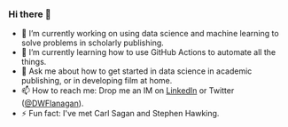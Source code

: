 ### Hi there 👋

- 🔭 I’m currently working on using data science and machine learning to solve problems in scholarly publishing.
- 🌱 I’m currently learning how to use GitHub Actions to automate all the things.
- 💬 Ask me about how to get started in data science in academic publishing, or in developing film at home.
- 📫 How to reach me: Drop me an IM on [LinkedIn](https://www.linkedin.com/in/dwflanagan/) or Twitter ([@DWFlanagan](https://twitter.com/DWFlanagan)).
- ⚡ Fun fact: I've met Carl Sagan and Stephen Hawking.
